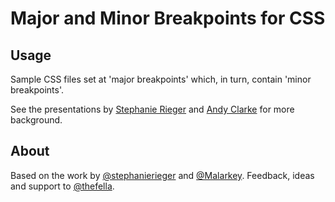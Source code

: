 # Major and Minor Breakpoints for CSS

## Usage

Sample CSS files set at 'major breakpoints' which, in turn, contain 'minor breakpoints'.

See the presentations by [Stephanie Rieger](http://www.slideshare.net/yiibu/pragmatic-responsive-design) and [Andy Clarke](https://speakerdeck.com/u/malarkey/p/fashionably-flexible-responsive-web-design-full-day-workshop-1) for more background.



## About

Based on the work by [@stephanierieger](http://twitter.com/stephanierieger) and [@Malarkey](http://twitter.com/Malarkey). Feedback, ideas and support to [@thefella](http://twitter.com/thefella).